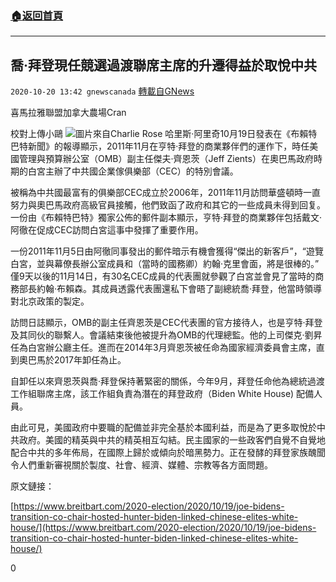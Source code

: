###  [:house:返回首頁](https://github.com/ourhimalayas/txt)
---

## 喬·拜登現任競選過渡聯席主席的升遷得益於取悅中共
`2020-10-20 13:42 gnewscanada` [轉載自GNews](https://gnews.org/zh-hant/436491/)

喜馬拉雅聯盟加拿大農場Cran

校對上傳小鷗
![]()![](https://gnews-media-offload.s3.amazonaws.com/wp-content/uploads/2020/10/20133055/CharlieRose.jpg)圖片來自Charlie Rose
哈里斯·阿里奇10月19日發表在《布賴特巴特新聞》的報導顯示，2011年11月在亨特·拜登的商業夥伴們的運作下，時任美國管理與預算辦公室（OMB）副主任傑夫·齊恩茨（Jeff Zients）在奧巴馬政府時期的白宮主辦了中共國企業傢俱樂部（CEC）的特別會議。

被稱為中共國最富有的俱樂部CEC成立於2006年，2011年11月訪問華盛頓時一直努力與奧巴馬政府高級官員接觸，他們致函了政府和其它的一些成員未得到回复。一份由《布賴特巴特》獨家公佈的郵件副本顯示，亨特·拜登的商業夥伴包括戴文·阿徹在促成CEC訪問白宮這事中發揮了重要作用。

一份2011年11月5日由阿徹同事發出的郵件暗示有機會獲得“傑出的新客戶”，“遊覽白宮，並與幕僚長辦公室成員和（當時的國務卿）約翰·克里會面，將是很棒的。” 僅9天以後的11月14日，有30名CEC成員的代表團就參觀了白宮並會見了當時的商務部長約翰·布賴森。其成員透露代表團還私下會晤了副總統喬·拜登，他當時領導對北京政策的製定。

訪問日誌顯示，OMB的副主任齊恩茨是CEC代表團的官方接待人，也是亨特·拜登及其同伙的聯繫人。會議結束後他被提升為OMB的代理總監。他的上司傑克·劉昇任為白宮辦公廳主任。進而在2014年3月齊恩茨被任命為國家經濟委員會主席，直到奧巴馬於2017年卸任為止。

自卸任以來齊恩茨與喬·拜登保持著緊密的關係，今年9月，拜登任命他為總統過渡工作組聯席主席，該工作組負責為潛在的拜登政府（Biden White House) 配備人員。

由此可見，美國政府中要職的配備並非完全基於本國利益，而是為了更多取悅於中共政府。美國的精英與中共的精英相互勾結。民主國家的一些政客們自覺不自覺地配合中共的多年佈局，在國際上歸於或傾向於暗黑勢力。正在發酵的拜登家族醜聞令人們重新審視關於製度、社會、經濟、媒體、宗教等各方面問題。

原文鏈接：

[https://www.breitbart.com/2020-election/2020/10/19/joe-bidens-transition-co-chair-hosted-hunter-biden-linked-chinese-elites-white-house/](https://www.breitbart.com/2020-election/2020/10/19/joe-bidens-transition-co-chair-hosted-hunter-biden-linked-chinese-elites-white-house/)

0
